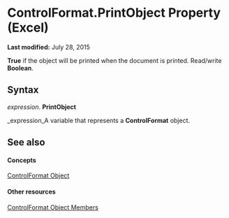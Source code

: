 
# ControlFormat.PrintObject Property (Excel)

 **Last modified:** July 28, 2015

 **True** if the object will be printed when the document is printed. Read/write **Boolean**.

## Syntax

 _expression_. **PrintObject**

 _expression_A variable that represents a  **ControlFormat** object.


## See also


#### Concepts


 [ControlFormat Object](fafc6e6b-641c-2179-0789-d86c2718b3c0.md)
#### Other resources


 [ControlFormat Object Members](a0d77b6f-e948-e12a-f65a-1633dc63efad.md)
